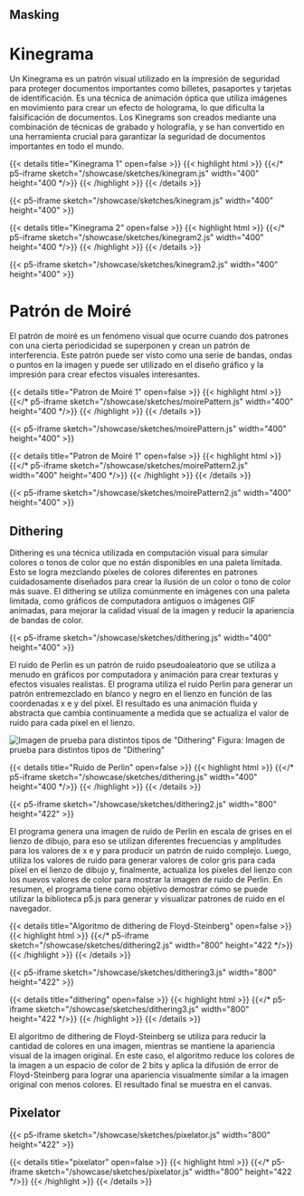 ## Masking

# Kinegrama

Un Kinegrama es un patrón visual utilizado en la impresión de seguridad para proteger documentos importantes como billetes, pasaportes y tarjetas de identificación. Es una técnica de animación óptica que utiliza imágenes en movimiento para crear un efecto de holograma, lo que dificulta la falsificación de documentos. Los Kinegrams son creados mediante una combinación de técnicas de grabado y holografía, y se han convertido en una herramienta crucial para garantizar la seguridad de documentos importantes en todo el mundo.



{{< details title="Kinegrama 1" open=false >}}
{{< highlight html >}}
{{</* p5-iframe sketch="/showcase/sketches/kinegram.js" width="400" height="400 */>}}
{{< /highlight >}}
{{< /details >}}

{{< p5-iframe sketch="/showcase/sketches/kinegram.js" width="400" height="400" >}}

{{< details title="Kinegrama 2" open=false >}}
{{< highlight html >}}
{{</* p5-iframe sketch="/showcase/sketches/kinegram2.js" width="400" height="400 */>}}
{{< /highlight >}}
{{< /details >}}

{{< p5-iframe sketch="/showcase/sketches/kinegram2.js" width="400" height="400" >}}

# Patrón de Moiré

El patrón de moiré es un fenómeno visual que ocurre cuando dos patrones con una cierta periodicidad se superponen y crean un patrón de interferencia. Este patrón puede ser visto como una serie de bandas, ondas o puntos en la imagen y puede ser utilizado en el diseño gráfico y la impresión para crear efectos visuales interesantes.

{{< details title="Patron de Moiré 1" open=false >}}
{{< highlight html >}}
{{</* p5-iframe sketch="/showcase/sketches/moirePattern.js" width="400" height="400 */>}}
{{< /highlight >}}
{{< /details >}}

{{< p5-iframe sketch="/showcase/sketches/moirePattern.js" width="400" height="400" >}}

{{< details title="Patron de Moiré 1" open=false >}}
{{< highlight html >}}
{{</* p5-iframe sketch="/showcase/sketches/moirePattern2.js" width="400" height="400 */>}}
{{< /highlight >}}
{{< /details >}}

{{< p5-iframe sketch="/showcase/sketches/moirePattern2.js" width="400" height="400" >}}

## Dithering

Dithering es una técnica utilizada en computación visual para simular colores o tonos de color que no están disponibles en una paleta limitada. Esto se logra mezclando píxeles de colores diferentes en patrones cuidadosamente diseñados para crear la ilusión de un color o tono de color más suave. El dithering se utiliza comúnmente en imágenes con una paleta limitada, como gráficos de computadora antiguos o imágenes GIF animadas, para mejorar la calidad visual de la imagen y reducir la apariencia de bandas de color.

{{< p5-iframe sketch="/showcase/sketches/dithering.js" width="400" height="400" >}}

El ruido de Perlin es un patrón de ruido pseudoaleatorio que se utiliza a menudo en gráficos por computadora y animación para crear texturas y efectos visuales realistas.
El programa utiliza el ruido Perlin para generar un patrón entremezclado en blanco y negro en el lienzo en función de las coordenadas x e y del píxel. El resultado es una animación fluida y abstracta que cambia continuamente a medida que se actualiza el valor de ruido para cada píxel en el lienzo.

![Imagen de prueba para distintos tipos de "Dithering"](https://cms.modumb.com/storage/magazine/_800x422/guia-practica-para-identificar-el-rostro-de-un-cliente-8282.jpg)
Figura: Imagen de prueba para distintos tipos de "Dithering"

{{< details title="Ruido de Perlin" open=false >}}
{{< highlight html >}}
{{</* p5-iframe sketch="/showcase/sketches/dithering.js" width="400" height="400 */>}}
{{< /highlight >}}
{{< /details >}}

{{< p5-iframe sketch="/showcase/sketches/dithering2.js" width="800" height="422" >}}

El programa  genera una imagen de ruido de Perlin en escala de grises en el lienzo de dibujo, para eso se utilizan diferentes frecuencias y amplitudes para los valores de x e y para producir un patrón de ruido complejo. Luego, utiliza los valores de ruido para generar valores de color gris para cada píxel en el lienzo de dibujo y, finalmente, actualiza los píxeles del lienzo con los nuevos valores de color para mostrar la imagen de ruido de Perlin. En resumen, el programa tiene como objetivo demostrar cómo se puede utilizar la biblioteca p5.js para generar y visualizar patrones de ruido en el navegador.

{{< details title="Algoritmo de dithering de Floyd-Steinberg" open=false >}}
{{< highlight html >}}
{{</* p5-iframe sketch="/showcase/sketches/dithering2.js" width="800" height="422 */>}}
{{< /highlight >}}
{{< /details >}}

{{< p5-iframe sketch="/showcase/sketches/dithering3.js" width="800" height="422" >}}

{{< details title="dithering" open=false >}}
{{< highlight html >}}
{{</* p5-iframe sketch="/showcase/sketches/dithering3.js" width="800" height="422 */>}}
{{< /highlight >}}
{{< /details >}}

El algoritmo de dithering de Floyd-Steinberg se utiliza para reducir la cantidad de colores en una imagen, mientras se mantiene la apariencia visual de la imagen original. En este caso, el algoritmo reduce los colores de la imagen a un espacio de color de 2 bits y aplica la difusión de error de Floyd-Steinberg para lograr una apariencia visualmente similar a la imagen original con menos colores. El resultado final se muestra en el canvas.

## Pixelator

{{< p5-iframe sketch="/showcase/sketches/pixelator.js" width="800" height="422" >}}

{{< details title="pixelator" open=false >}}
{{< highlight html >}}
{{</* p5-iframe sketch="/showcase/sketches/pixelator.js" width="800" height="422 */>}}
{{< /highlight >}}
{{< /details >}}